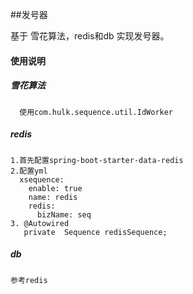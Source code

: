 
##发号器

  基于 雪花算法，redis和db 实现发号器。

#### 使用说明

##### 雪花算法
    
      使用com.hulk.sequence.util.IdWorker
    
##### redis
    
    1.首先配置spring-boot-starter-data-redis 
    2.配置yml
      xsequence:
        enable: true
        name: redis
        redis:
          bizName: seq
    3. @Autowired
       private  Sequence redisSequence;
      
##### db
  
    参考redis
    
    
    
    
    
   
